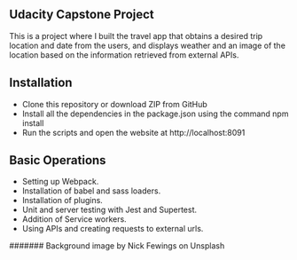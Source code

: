 ## Udacity Capstone Project
This is a project where I built the travel app that obtains a desired trip location and date from the users, and displays weather and an image of the location based on the information retrieved from external APIs.

## Installation
- Clone this repository or download ZIP from GitHub
- Install all the dependencies in the package.json using the command npm install
- Run the scripts and open the website at http://localhost:8091

## Basic Operations
- Setting up Webpack.
- Installation of babel and sass loaders.
- Installation of plugins.
- Unit and server testing with Jest and Supertest.
- Addition of Service workers.
- Using APIs and creating requests to external urls.

####### Background image by Nick Fewings on Unsplash
  
